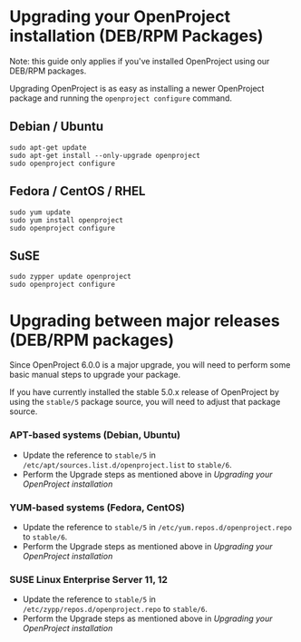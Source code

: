 # Upgrading your OpenProject installation (DEB/RPM Packages)

Note: this guide only applies if you've installed OpenProject using our DEB/RPM
packages.

Upgrading OpenProject is as easy as installing a newer OpenProject package and
running the `openproject configure` command.

## Debian / Ubuntu

    sudo apt-get update
    sudo apt-get install --only-upgrade openproject
    sudo openproject configure

## Fedora / CentOS / RHEL

    sudo yum update
    sudo yum install openproject
    sudo openproject configure

## SuSE

    sudo zypper update openproject
    sudo openproject configure


# Upgrading between major releases (DEB/RPM packages)

Since OpenProject 6.0.0 is a major upgrade, you will need to perform some basic manual steps to upgrade your package.

If you have currently installed the stable 5.0.x release of OpenProject by using the `stable/5` package source,
you will need to adjust that package source.

### APT-based systems (Debian, Ubuntu)

 - Update the reference to `stable/5` in `/etc/apt/sources.list.d/openproject.list` to `stable/6`.
 - Perform the Upgrade steps as mentioned above in *Upgrading your OpenProject installation*

### YUM-based systems (Fedora, CentOS)

 - Update the reference to `stable/5` in `/etc/yum.repos.d/openproject.repo` to `stable/6`.
 - Perform the Upgrade steps as mentioned above in *Upgrading your OpenProject installation*

### SUSE Linux Enterprise Server 11, 12

 - Update the reference to `stable/5` in `/etc/zypp/repos.d/openproject.repo` to `stable/6`.
 - Perform the Upgrade steps as mentioned above in *Upgrading your OpenProject installation*
